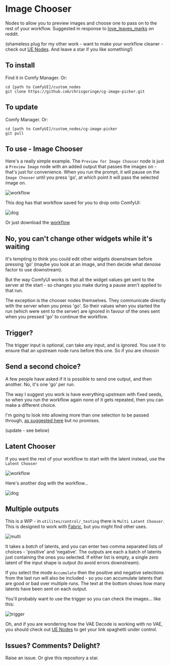 # Image Chooser

Nodes to allow you to preview images and choose one to pass on to the rest of your workflow. Suggested in response to [love_leaves_marks](https://www.reddit.com/user/Love_Leaves_Marks/) on reddit.

(shameless plug for my other work - want to make your workflow cleaner - check out [UE Nodes](https://github.com/chrisgoringe/cg-use-everywhere). And leave a star if you like something!)

## To install

Find it in Comfy Manager. Or:

```
cd [path to ComfyUI]/custom_nodes
git clone https://github.com/chrisgoringe/cg-image-picker.git
```

## To update

Comfy Manager. Or:

```
cd [path to ComfyUI]/custom_nodes/cg-image-picker
git pull
```

## To use - Image Chooser

Here's a really simple example. The `Preview for Image Chooser` node is just a `Preview Image` node with an added output that passes the images on - that's just for convenience. When you run the prompt, it will pause on the `Image Chooser` until you press 'go', at which point it will pass the selected image on.

![workflow](docs/Screenshot.png)

This dog has that workflow saved for you to drop onto ComfyUI:

![dog](docs/dog.png)

Or just download the [workflow](docs/workflow.json)

## No, you can't change other widgets while it's waiting

It's tempting to think you could edit other widgets downstream before pressing 'go' (maybe you look at an image, and then decide what denoise factor to use downstream). 

But the way ComfyUI works is that all the widget values get sent to the server at the start - so changes you make during a pause aren't applied to that run.

The exception is the chooser nodes themselves. They communicate directly with the server when you press 'go'. So their values when you started the run (which were sent to the server) are ignored in favour of the ones sent when you pressed 'go' to continue the workflow. 

## Trigger?

The trigger input is optional, can take any input, and is ignored. You use it to ensure that an upstream node runs before this one. So if you are choosin

## Send a second choice?

A few people have asked if it is possible to send one output, and then another. No, it's one 'go' per run.

The way I suggest you work is have everything upstream with fixed seeds, so when you run the workflow again none of it gets repeated, then you can make a different choice.

I'm going to look into allowing more than one selection to be passed through, [as suggested here](https://github.com/chrisgoringe/cg-image-picker/issues/1) but no promises.

(update - see below)

## Latent Chooser

If you want the rest of your workflow to start with the latent instead, use the `Latent Chooser` 

![workflow](docs/Screenshot%20latent.png)

Here's another dog with the workflow... 

![dog](docs/latent%20choice.png)

## Multiple outputs

This is a WIP - in `utilites/control/_testing` there is `Multi Latent Chooser`. This is designed to work with [Fabric](https://github.com/ssitu/ComfyUI_fabric), but you might find other uses.

![multi](docs/multi.png)

It takes a *batch* of latents, and you can enter two comma separated lists of choices - 'positive' and 'negative'. The outputs are each a batch of latents just containing the ones you selected. If either list is empty, a single zero latent of the input shape is output (to avoid errors downstream).

If you select the mode `Accumulate` then the positive and negative selections from the last run will also be included - so you can accumulate latents that are good or bad over multiple runs. The text at the bottom shows how many latents have been sent on each output.

You'll probably want to use the trigger so you can check the images... like this:

![trigger](docs/trigger.png)

Oh, and if you are wondering how the VAE Decode is working with no VAE, you should check out [UE Nodes](https://github.com/chrisgoringe/cg-use-everywhere) to get your link spaghetti under control.

## Issues? Comments? Delight?

Raise an issue. Or give this repository a star.
